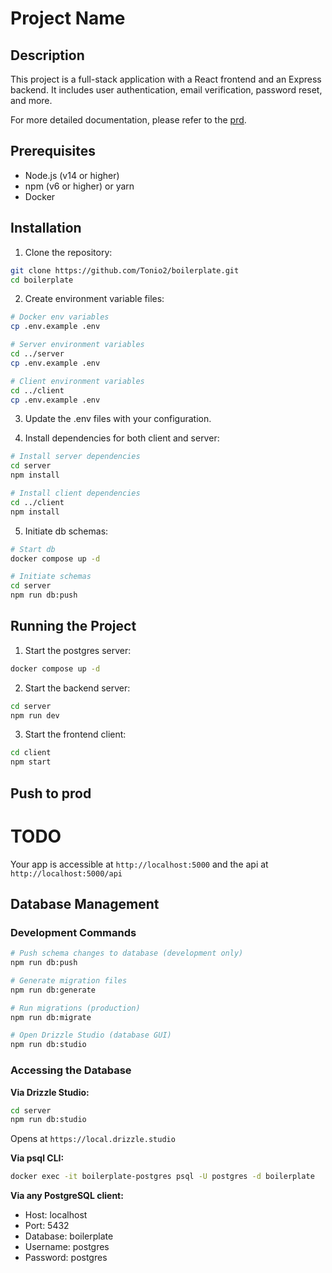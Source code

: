 # Project Name

## Description

This project is a full-stack application with a React frontend and an Express backend. It includes user authentication, email verification, password reset, and more.

For more detailed documentation, please refer to the [prd](./docs/prd.md).

## Prerequisites

- Node.js (v14 or higher)
- npm (v6 or higher) or yarn
- Docker

## Installation

1. Clone the repository:

```sh
git clone https://github.com/Tonio2/boilerplate.git
cd boilerplate
```

2. Create environment variable files:

```sh
# Docker env variables
cp .env.example .env

# Server environment variables
cd ../server
cp .env.example .env

# Client environment variables
cd ../client
cp .env.example .env
```

3. Update the .env files with your configuration.

4. Install dependencies for both client and server:

```sh
# Install server dependencies
cd server
npm install

# Install client dependencies
cd ../client
npm install
```

5. Initiate db schemas:

```sh
# Start db
docker compose up -d

# Initiate schemas
cd server
npm run db:push
```


## Running the Project

1. Start the postgres server:

```sh
docker compose up -d
```

2. Start the backend server:

```sh
cd server
npm run dev
```

3. Start the frontend client:

```sh
cd client
npm start
```

## Push to prod

# TODO

Your app is accessible at `http://localhost:5000` and the api at `http://localhost:5000/api`

## Database Management

### Development Commands

```bash
# Push schema changes to database (development only)
npm run db:push

# Generate migration files
npm run db:generate

# Run migrations (production)
npm run db:migrate

# Open Drizzle Studio (database GUI)
npm run db:studio
```

### Accessing the Database

**Via Drizzle Studio:**
```bash
cd server
npm run db:studio
```
Opens at `https://local.drizzle.studio`

**Via psql CLI:**
```bash
docker exec -it boilerplate-postgres psql -U postgres -d boilerplate
```

**Via any PostgreSQL client:**
- Host: localhost
- Port: 5432
- Database: boilerplate
- Username: postgres
- Password: postgres
